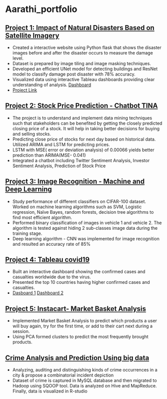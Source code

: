 # Aarathi_portfolio

## [Project 1: Impact of Natural Disasters Based on Satellite Imagery](https://github.com/AarathiNadathur/Impact-of-natural-disaster-based-on-satellite-images)
* Created a interactive website using Python flask that shows the disaster images before and after the disaster occurs to measure the damage level.
* Dataset is prepared by image tiling and image masking techniques.
* Developed an efficient UNet model for detecting buildings and ResNet model to classify damage post disaster with 78% accuracy.
* Visualized data using interactive Tableau dashboards providing clear understanding of analysis. [Dashboard](https://public.tableau.com/views/dash1_15876322677990/Dashboard1?:language=en&:display_count=y&:origin=viz_share_link)
* [Project Link](https://www.youtube.com/watch?v=QKIFT3eIUvU&feature=youtu.be)

## [Project 2: Stock Price Prediction - Chatbot TINA](https://github.com/AarathiNadathur/Stock-Market-Price-Prediction-Chatbot)
* The project is to understand and implement data mining techniques such that stakeholders can be benefited by getting the closely predicted closing price of a stock. It will help in taking better decisions for buying and selling stocks.  
* Predicting close price of stocks for next day based on historical data. Utilized ARIMA and LSTM for predicting prices.
* LSTM with MSE( error or deviation analysis) of 0.00066 yields better prediction than ARIMA(MSE- 0.041)
* Integrated a chatbot including Twitter Sentiment Analysis, Investor Sentiment Analysis, Prediction of Stock Price

## [Project 3: Image Recognition - Machine and Deep Learning](https://github.com/AarathiNadathur/cifar-100)
* Study performance of different classifiers on CIFAR-100 dataset. Worked on machine learning algorithms such as SVM,
Logistic regression, Naïve Bayes, random forests, decision tree algorithms to find most efficient algorithm.
* Performed binary classification of images in vehicle 1 and vehicle 2. The algorithm is tested against hiding 2 sub-classes image data during the training stage.
* Deep learning algorithm - CNN was implemented for image recognition and resulted an accuracy rate of 85%

## [Project 4: Tableau covid19](https://github.com/AarathiNadathur/Tableau-COVID19-Dashboard)
* Built an interactive dashboard showing the confirmed cases and casualties worldwide due to the virus. 
* Presented the top 10 countries having higher confirmed cases and casualties.
* [Dasboard 1](https://public.tableau.com/shared/R5ZC3H9T7?:display_count=y&:origin=viz_share_link)   [Dashboard 2](https://public.tableau.com/views/indiacovid_15914386857570/Dashboard1?:language=en&:display_count=y&:origin=viz_share_link)

## [Project 5: Instacart- Market Basket Analysis](https://github.com/AarathiNadathur/GWAR)
* Implemented Market Basket Analysis to predict which products a user will buy again, try for the first time, or add to their cart next during a session.
* Using PCA formed clusters to predict the most frequently brought products.

## [Crime Analysis and Prediction Using big data](https://github.com/AarathiNadathur/Crime-Analysis-and-prediction-using-big-data)
* Analyzing, auditing and distinguishing kinds of crime occurrences in a city & propose a combinatorial incident depiction
* Dataset of crime is captured in MySQL database and then migrated to Hadoop using SQOOP tool. Data is analyzed
on Hive and MapReduce. Finally, data is visualized in R-studio

